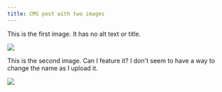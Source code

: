 ```yaml
---
title: CMS post with two images
---
```

T﻿his is the first image. It has no alt text or title. 

![](6q4a5583.jpg)

T﻿his is the second image. Can I feature it? I don't seem to have a way to change the name as I upload it. 

![](6q4a4558.jpg)